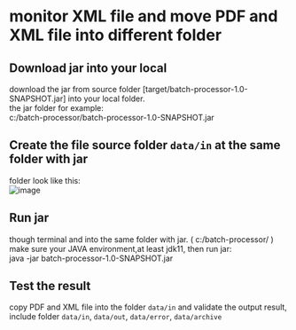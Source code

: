 # monitor XML file and move PDF and XML file into different folder

## Download jar into your local

download the jar from source folder [target/batch-processor-1.0-SNAPSHOT.jar] into your local folder.\
the jar folder for example: \
  c:/batch-processor/batch-processor-1.0-SNAPSHOT.jar

## Create the file source folder `data/in` at the same  folder with jar

folder look like this:\
![image](https://user-images.githubusercontent.com/67679233/126707090-057cb4fb-b6ff-4288-8ec2-ffb2cb97a032.png)

## Run jar

though terminal and into the same folder with jar. (  c:/batch-processor/ )\
make sure your JAVA environment,at least jdk11, then run jar:\
  java -jar batch-processor-1.0-SNAPSHOT.jar

## Test the result

copy PDF and XML file into the folder `data/in` and validate the output result, include folder `data/in`, `data/out`, `data/error`, `data/archive`

